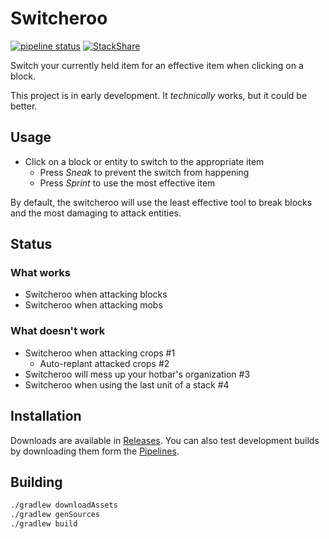 # Switcheroo

[![pipeline status](https://gitlab.com/NatoBoram/fabric-switcheroo/badges/master/pipeline.svg)](https://gitlab.com/NatoBoram/fabric-switcheroo/-/commits/master)
[![StackShare](https://img.shields.io/badge/tech-stack-0690fa.svg?style=flat)](https://stackshare.io/NatoBoram/switcheroo)

Switch your currently held item for an effective item when clicking on a block.

This project is in early development. It *technically* works, but it could be better.

## Usage

* Click on a block or entity to switch to the appropriate item
  * Press *Sneak* to prevent the switch from happening
  * Press *Sprint* to use the most effective item

By default, the switcheroo will use the least effective tool to break blocks and the most damaging to attack entities.

## Status

### What works

* Switcheroo when attacking blocks
* Switcheroo when attacking mobs

### What doesn't work

* Switcheroo when attacking crops #1
  * Auto-replant attacked crops #2
* Switcheroo will mess up your hotbar's organization #3
* Switcheroo when using the last unit of a stack #4

## Installation

Downloads are available in [Releases](https://gitlab.com/NatoBoram/fabric-switcheroo/-/releases). You can also test
development builds by downloading them form the [Pipelines](https://gitlab.com/NatoBoram/fabric-switcheroo/-/pipelines).

## Building

```bash
./gradlew downloadAssets
./gradlew genSources
./gradlew build
```
